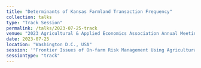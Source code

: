 ```yaml
---
title: "Determinants of Kansas Farmland Transaction Frequency"
collection: talks
type: "Track Session"
permalink: /talks/2023-07-25-track
venue: "2023 Agricultural & Applied Economics Association Annual Meeting"
date: 2023-07-25
location: "Washington D.C., USA"
session: '"Frontier Issues of On-farm Risk Management Using Agricultural Practices: What is Germane and What is Inane"'
sessiontype: "track"
---
```

